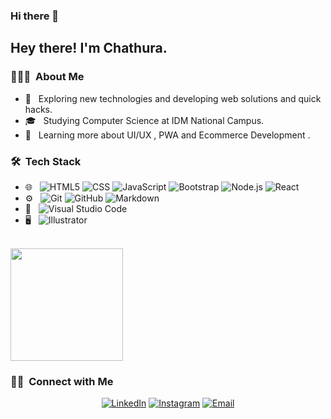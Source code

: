 ### Hi there 👋

<h2> Hey there! I'm Chathura.</h2>

<h3> 👨🏻‍💻 &nbsp;About Me </h3>

- 🤔 &nbsp; Exploring new technologies and developing web solutions and quick hacks.
- 🎓 &nbsp; Studying Computer Science at IDM National Campus.
- 🌱 &nbsp; Learning more about UI/UX , PWA and Ecommerce Development .


<h3> 🛠 &nbsp;Tech Stack</h3>


- 🌐 &nbsp;
  ![HTML5](https://img.shields.io/badge/-HTML5-333333?style=flat&logo=HTML5)
  ![CSS](https://img.shields.io/badge/-CSS-333333?style=flat&logo=CSS3&logoColor=1572B6)
  ![JavaScript](https://img.shields.io/badge/-JavaScript-333333?style=flat&logo=javascript)
  ![Bootstrap](https://img.shields.io/badge/-Bootstrap-333333?style=flat&logo=bootstrap&logoColor=563D7C)
  ![Node.js](https://img.shields.io/badge/-Node.js-333333?style=flat&logo=node.js)
  ![React](https://img.shields.io/badge/-React-333333?style=flat&logo=react)
- ⚙️ &nbsp;
  ![Git](https://img.shields.io/badge/-Git-333333?style=flat&logo=git)
  ![GitHub](https://img.shields.io/badge/-GitHub-333333?style=flat&logo=github)
  ![Markdown](https://img.shields.io/badge/-Markdown-333333?style=flat&logo=markdown)
- 🔧 &nbsp;
  ![Visual Studio Code](https://img.shields.io/badge/-Visual%20Studio%20Code-333333?style=flat&logo=visual-studio-code&logoColor=007ACC)
- 🖥 &nbsp;
  ![Illustrator](https://img.shields.io/badge/-Figma-333333?style=flat&logo=figma)

 

<br/>

<a href="https://github.com/chathurperera">
  <img height="180em" src="https://github-readme-stats.vercel.app/api?username=chathurperera&theme=buefy&show_icons=true" />

</a>

<br/>

<h3> 🤝🏻 &nbsp;Connect with Me </h3>

<p align="center">
<a href="https://www.linkedin.com/in/chathura-perera-4889aa1a9/"><img alt="LinkedIn" src="https://img.shields.io/badge/LinkedIn-Chathura%20Perera-blue?style=flat-square&logo=linkedin"></a>
<a href="https://www.instagram.com/_.gattx.vii/"><img alt="Instagram" src="https://img.shields.io/badge/Instagram-Chathura%20Perera-blue?style=flat-square&logo=instagram"></a>
<a href="chathuraperera007@gmail.com"><img alt="Email" src="https://img.shields.io/badge/Email-chathuraperera007@gmail.com-blue?style=flat-square&logo=gmail"></a>
</p>


